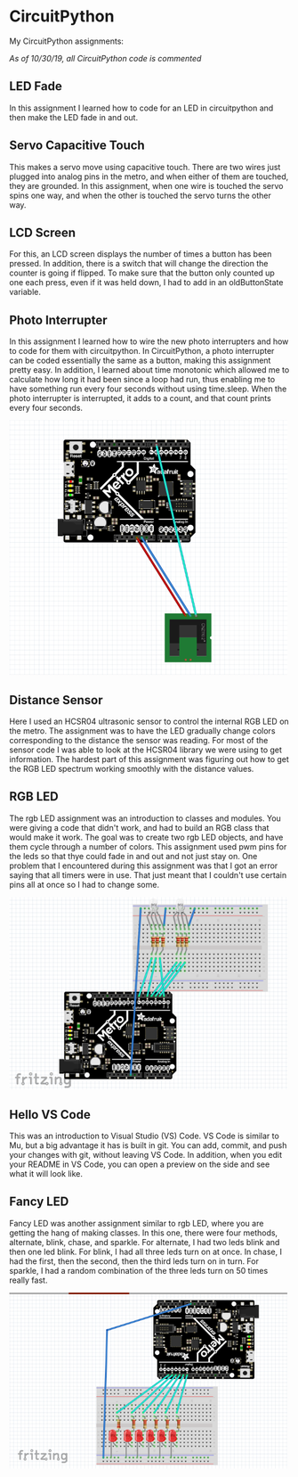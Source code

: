 # CircuitPython
My CircuitPython assignments:

*As of 10/30/19, all CircuitPython code is commented*
## LED Fade
In this assignment I learned how to code for an LED in circuitpython and then make the LED fade in and out. 
## Servo Capacitive Touch
This makes a servo move using capacitive touch. There are two wires just plugged into analog pins in the metro, and when either of them are touched, they are grounded. In this assignment, when one wire is touched the servo spins one way, and when the other is touched the servo turns the other way.
## LCD Screen
For this, an LCD screen displays the number of times a button has been pressed. In addition, there is a switch that will change the direction the counter is going if flipped. To make sure that the button only counted up one each press, even if it was held down, I had to add in an oldButtonState variable.
## Photo Interrupter
In this assignment I learned how to wire the new photo interrupters and how to code for them with circuitpython. In CircuitPython, a photo interrupter can be coded essentially the same as a button, making this assignment pretty easy. In addition, I learned about time monotonic which allowed me to calculate how long it had been since a loop had run, thus enabling me to have something run every four seconds without using time.sleep. When the photo interrupter is interrupted, it adds to a count, and that count prints every four seconds.

 <img src="Media/Final%20photointerrupter%20fritzing%20diagram%20image1.png" width="500">

## Distance Sensor
Here I used an HCSR04 ultrasonic sensor to control the internal RGB LED on the metro. The assignment was to have the LED gradually change colors corresponding to the distance the sensor was reading. For most of the sensor code I was able to look at the HCSR04 library we were using to get information. The hardest part of this assignment was figuring out how to get the RGB LED spectrum working smoothly with the distance values.
## RGB LED
The rgb LED assignment was an introduction to classes and modules. You were giving a code that didn't work, and had to build an RGB class that would make it work. The goal was to create two rgb LED objects, and have them cycle through a number of colors. This assignment used pwm pins for the leds so that thye could fade in and out and not just stay on. One problem that I encountered during this assignment was that I got an error saying that all timers were in use. That just meant that I couldn't use certain pins all at once so I had to change some.

 <img src="Media/Final%20RGB%20fritzing%20diagram%20image.png" width="500">

## Hello VS Code
This was an introduction to Visual Studio (VS) Code. VS Code is similar to Mu, but a big advantage it has is built in git. You can add, commit, and push your changes with git, without leaving VS Code. In addition, when you edit your README in VS Code, you can open a preview on the side and see what it will look like.
## Fancy LED
Fancy LED was another assignment similar to rgb LED, where you are getting the hang of making classes. In this one, there were four methods, alternate, blink, chase, and sparkle. For alternate, I had two leds blink and then one led blink. For blink, I had all three leds turn on at once. In chase, I had the first, then the second, then the third leds turn on in turn. For sparkle, I had a random combination of the three leds turn on 50 times really fast.

<img src="Media/Final%20Fancy%20LED%20fritzing%20diagram%20image.png" width="500">
